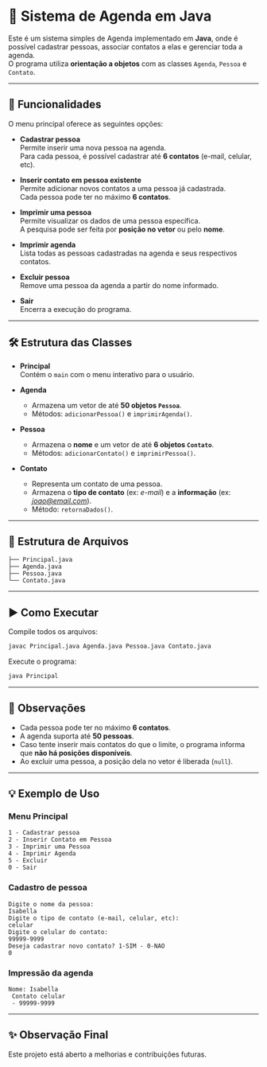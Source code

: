 # 📒 Sistema de Agenda em Java

Este é um sistema simples de Agenda implementado em **Java**, onde é possível cadastrar pessoas, associar contatos a elas e gerenciar toda a agenda.  
O programa utiliza **orientação a objetos** com as classes `Agenda`, `Pessoa` e `Contato`.

---

## 🚀 Funcionalidades

O menu principal oferece as seguintes opções:

- **Cadastrar pessoa**  
  Permite inserir uma nova pessoa na agenda.  
  Para cada pessoa, é possível cadastrar até **6 contatos** (e-mail, celular, etc).

- **Inserir contato em pessoa existente**  
  Permite adicionar novos contatos a uma pessoa já cadastrada.  
  Cada pessoa pode ter no máximo **6 contatos**.

- **Imprimir uma pessoa**  
  Permite visualizar os dados de uma pessoa específica.  
  A pesquisa pode ser feita por **posição no vetor** ou pelo **nome**.

- **Imprimir agenda**  
  Lista todas as pessoas cadastradas na agenda e seus respectivos contatos.

- **Excluir pessoa**  
  Remove uma pessoa da agenda a partir do nome informado.

- **Sair**  
  Encerra a execução do programa.

---

## 🛠 Estrutura das Classes

- **Principal**  
  Contém o `main` com o menu interativo para o usuário.

- **Agenda**  
  - Armazena um vetor de até **50 objetos `Pessoa`**.  
  - Métodos: `adicionarPessoa()` e `imprimirAgenda()`.

- **Pessoa**  
  - Armazena o **nome** e um vetor de até **6 objetos `Contato`**.  
  - Métodos: `adicionarContato()` e `imprimirPessoa()`.

- **Contato**  
  - Representa um contato de uma pessoa.  
  - Armazena o **tipo de contato** (ex: *e-mail*) e a **informação** (ex: *joao@email.com*).  
  - Método: `retornaDados()`.

---

## 📂 Estrutura de Arquivos

```
├── Principal.java
├── Agenda.java
├── Pessoa.java
└── Contato.java
```

---

## ▶️ Como Executar

Compile todos os arquivos:

```bash
javac Principal.java Agenda.java Pessoa.java Contato.java
```

Execute o programa:

```bash
java Principal
```

---

## 📌 Observações

- Cada pessoa pode ter no máximo **6 contatos**.  
- A agenda suporta até **50 pessoas**.  
- Caso tente inserir mais contatos do que o limite, o programa informa que **não há posições disponíveis**.  
- Ao excluir uma pessoa, a posição dela no vetor é liberada (`null`).  

---

## 💡 Exemplo de Uso

### Menu Principal
```
1 - Cadastrar pessoa
2 - Inserir Contato em Pessoa
3 - Imprimir uma Pessoa
4 - Imprimir Agenda
5 - Excluir
0 - Sair
```

### Cadastro de pessoa
```
Digite o nome da pessoa:
Isabella
Digite o tipo de contato (e-mail, celular, etc):
celular
Digite o celular do contato:
99999-9999
Deseja cadastrar novo contato? 1-SIM - 0-NAO
0
```

### Impressão da agenda
```
Nome: Isabella
 Contato celular
 - 99999-9999
```

---

## ✨ Observação Final

Este projeto está aberto a melhorias e contribuições futuras.
#
